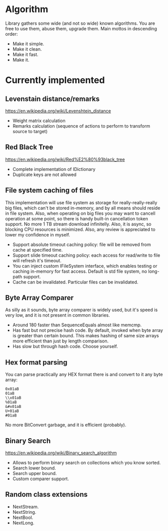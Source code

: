 # Algorithm
Library gathers some wide (and not so wide) known algorithms. You are free to use them, abuse them, upgrade them.
Main mottos in descending order:

  - Make it simple.
  - Make it clean.
  - Make it fast.
  - Make it.
     
# Currently implemented

## Levenstain distance/remarks

https://en.wikipedia.org/wiki/Levenshtein_distance

  - Weight matrix calculation
  - Remarks calculation (sequence of actions to perform to transform source to target)

## Red Black Tree

https://en.wikipedia.org/wiki/Red%E2%80%93black_tree

  - Complete implementation of IDictionary
  - Duplicate keys are not allowed

## File system caching of files

This implementation will use file system as storage for really-really-really big files, which can't be stored in-memory, and by all means should reside in file system.
Also, when operating on big files you may want to cancell operation at some point, so there is handy built-in cancellation token support. No more 1 TB stream download infinitelly.
Also, it is async, so blocking CPU resources is minimized.
Also, any review is appreciated to lower my confidence in myself.

  - Support absolute timeout caching policy: file will be removed from cache at specified time.
  - Support slide timeout caching policy: each access for read/write to file will refresh it's timeout.
  - You can inject custom IFileSystem interface, which enables testing or caching in-memory for fast access. Default is std file system, no long-path support.
  - Cache can be invalidated. Particular files can be invalidated.

## Byte Array Comparer

As silly as it sounds, byte array comparer is widely used, but it's speed is very low,
and it is not present in common libraries. 

  - Around 180 faster than SequenceEquals almost like memcmp.
  - Has fast but not precise hash code. By default, invoked when byte array is greater than certain bound.
    This makes hashing of same size arrays more efficient than just by length comparison.
  - Has slow but through hash code. Choose yourself.

## Hex format parsing

You can parse practically any HEX format there is and convert to it any byte array:

    0x01aB
    01aB
    \\x01aB
    %01aB
    &#x01aB
    U+01aB
    #01aB

No more BitConvert garbage, and it is efficient (probably).

## Binary Search

https://en.wikipedia.org/wiki/Binary_search_algorithm

  - Allows to perform binary search on collections which you know sorted.
  - Search lower bound.
  - Search upper bound.
  - Custom comparer support.

## Random class extensions

  - NextStream.
  - NextString.
  - NextBool.
  - NextLong.